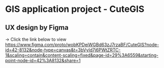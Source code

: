 # GIS application project - CuteGIS

## UX design by Figma
→ Click the link below to view
https://www.figma.com/proto/wobKPDeiWGBd63zJ7rzaBF/CuteGIS?node-id=42-8132&node-type=canvas&t=3bVyId7j6PWtZRTC-1&scaling=contain&content-scaling=fixed&page-id=29%3A6559&starting-point-node-id=42%3A8132&share=1
